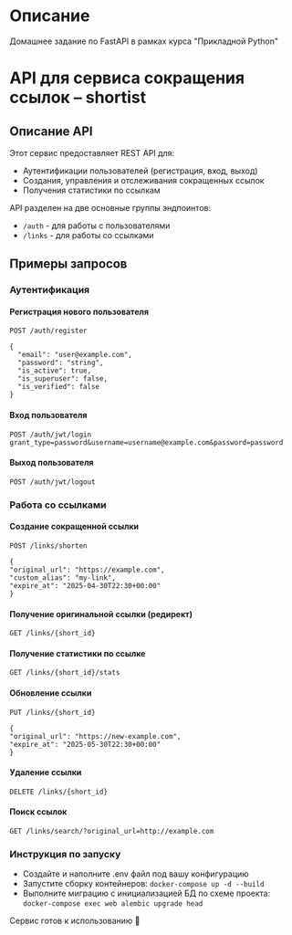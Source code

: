 # Описание
Домашнее задание по FastAPI в рамках курса "Прикладной Python"
# API для сервиса сокращения ссылок – shortist


## Описание API

Этот сервис предоставляет REST API для:
- Аутентификации пользователей (регистрация, вход, выход)
- Создания, управления и отслеживания сокращенных ссылок
- Получения статистики по ссылкам

API разделен на две основные группы эндпоинтов:
- `/auth` - для работы с пользователями
- `/links` - для работы со ссылками

## Примеры запросов

### Аутентификация

#### Регистрация нового пользователя
```http
POST /auth/register

{
  "email": "user@example.com",
  "password": "string",
  "is_active": true,
  "is_superuser": false,
  "is_verified": false
}
```

#### Вход пользователя
```http
POST /auth/jwt/login
grant_type=password&username=username@example.com&password=password
```

#### Выход пользователя
```http
POST /auth/jwt/logout
```

### Работа со ссылками
#### Создание сокращенной ссылки
```http
POST /links/shorten

{
"original_url": "https://example.com",
"custom_alias": "my-link",
"expire_at": "2025-04-30T22:30+00:00"
}
```
#### Получение оригинальной ссылки (редирект)
```http
GET /links/{short_id}
```

#### Получение статистики по ссылке
```http
GET /links/{short_id}/stats
```

#### Обновление ссылки
```http
PUT /links/{short_id}

{
"original_url": "https://new-example.com",
"expire_at": "2025-05-30T22:30+00:00"
}
```


#### Удаление ссылки
```http
DELETE /links/{short_id}
```

#### Поиск ссылок
```http
GET /links/search/?original_url=http://example.com
```


### Инструкция по запуску

- Создайте и наполните .env файл под вашу конфигурацию
- Запустите сборку контейнеров: `docker-compose up -d --build`
- Выполните миграцию с инициализацией БД по схеме проекта: `docker-compose exec web alembic upgrade head`

Сервис готов к использованию 🎉